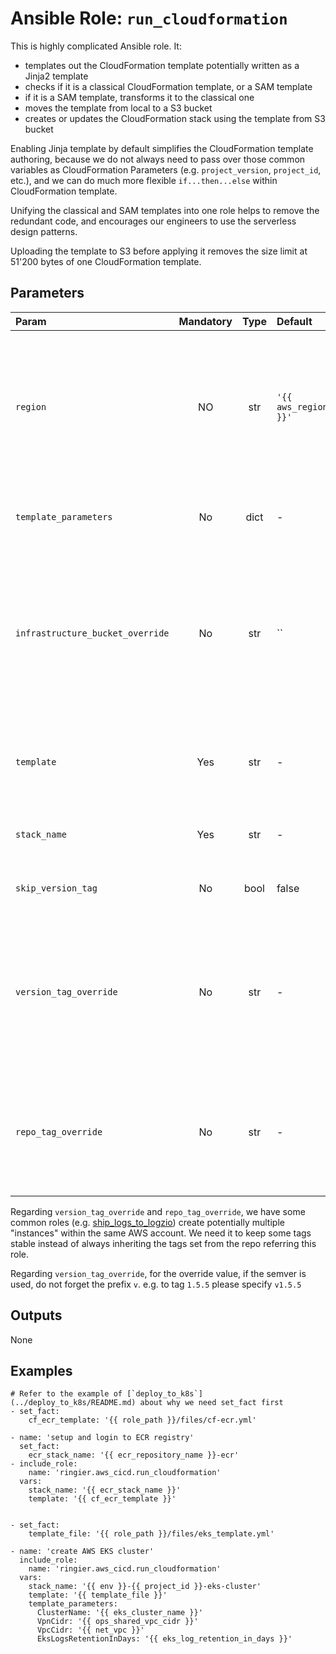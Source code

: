 # Ansible Role: `run_cloudformation`

This is highly complicated Ansible role. It:
*  templates out the CloudFormation template potentially written as a Jinja2 template
*  checks if it is a classical CloudFormation template, or a SAM template
*  if it is a SAM template, transforms it to the classical one
*  moves the template from local to a S3 bucket
*  creates or updates the CloudFormation stack using the template from S3 bucket

Enabling Jinja template by default simplifies the CloudFormation template authoring, because we do not always need to pass over those
common variables as CloudFormation Parameters (e.g. `project_version`, `project_id`, etc.), and we can do much more flexible
`if...then...else` within CloudFormation template.

Unifying the classical and SAM templates into one role helps to remove the redundant code, and encourages our engineers to use the
serverless design patterns.

Uploading the template to S3 before applying it removes the size limit at 51'200 bytes of one CloudFormation template.

## Parameters

| Param                            | Mandatory | Type | Default              | Description                                                                                                                                                                                      |
|:---------------------------------|:---------:|:----:|:---------------------|:-------------------------------------------------------------------------------------------------------------------------------------------------------------------------------------------------|
| `region`                         |    NO     | str  | `'{{ aws_region }}'` | The region to which the CloudFormation template is deployed. In the most cases it should not be specified. Only use it in rare cases to handle the stacks for CloudFront at us-east-1            |
| `template_parameters`            |    No     | dict | -                    | CloudFormation template Parameters to pass over to the deployment                                                                                                                                |
| `infrastructure_bucket_override` |    No     | str  | ``                   | Specify the S3 bucket to store the rendered CloudFormation template. This parameter **SHOULD ONLY BE USED** for the initial bootstrap repo to create the permanent S3 bucket for infrastructure. |
| `template`                       |    Yes    | str  | -                    | Filepath to the CloudFormation template, use Jinja2 templating grammar if it makes things easier.                                                                                                |
| `stack_name`                     |    Yes    | str  | -                    | Name of the CloudFormation stack to be created.                                                                                                                                                  |
| `skip_version_tag`               |    No     | bool | false                | When true, the CloudFormation stack will not have `Version` tag.                                                                                                                                 |
| `version_tag_override`           |    No     | str  | -                    | When specified, the CloudFormation stack will have `Version` tagged with the specified value instead of the default `{{ version }}`. This parameter overrules `skip_version_tag`.                |
| `repo_tag_override`              |    No     | str  | -                    | When specified, the CloudFormation stack will have `Repository` tagged with the specified value instead of the default `{{ git_info.repo_name }}`.                                               |

Regarding `version_tag_override` and `repo_tag_override`, we have some common roles
(e.g. [ship_logs_to_logzio](../ship_logs_to_logzio/README.md)) create potentially multiple "instances" within the same AWS account.
We need it to keep some tags stable instead of always inheriting the tags set from the repo referring this role. 

Regarding `version_tag_override`, for the override value, if the semver is used, do not forget the prefix `v`. e.g. to tag `1.5.5` please specify `v1.5.5`

## Outputs

None

## Examples

```ansible
# Refer to the example of [`deploy_to_k8s`](../deploy_to_k8s/README.md) about why we need set_fact first
- set_fact:
    cf_ecr_template: '{{ role_path }}/files/cf-ecr.yml'

- name: 'setup and login to ECR registry'
  set_fact:
    ecr_stack_name: '{{ ecr_repository_name }}-ecr'
- include_role:
    name: 'ringier.aws_cicd.run_cloudformation'
  vars:
    stack_name: '{{ ecr_stack_name }}'
    template: '{{ cf_ecr_template }}'


- set_fact:
    template_file: '{{ role_path }}/files/eks_template.yml'

- name: 'create AWS EKS cluster'
  include_role:
    name: 'ringier.aws_cicd.run_cloudformation'
  vars:
    stack_name: '{{ env }}-{{ project_id }}-eks-cluster'
    template: '{{ template_file }}'
    template_parameters:
      ClusterName: '{{ eks_cluster_name }}'
      VpnCidr: '{{ ops_shared_vpc_cidr }}'
      VpcCidr: '{{ net_vpc }}'
      EksLogsRetentionInDays: '{{ eks_log_retention_in_days }}'
```
